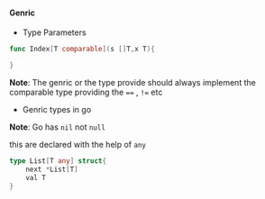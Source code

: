 #### Genric 

- Type Parameters 

```go 
func Index[T comparable](s []T,x T){

}
```

**Note**: The genric or the type provide should always implement the comparable type providing the `==` , `!=` etc 

- Genric types in go 

**Note**:  Go has `nil` not `null`

this are declared with the help of `any` 

```go 
type List[T any] struct{
    next *List[T]
    val T
}
```